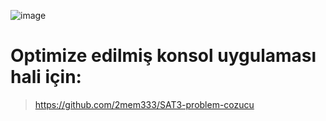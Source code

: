 ![image](https://github.com/user-attachments/assets/22fe751a-d2e9-4191-8972-51c84dac90c8)


# Optimize edilmiş konsol uygulaması hali için:
> https://github.com/2mem333/SAT3-problem-cozucu
